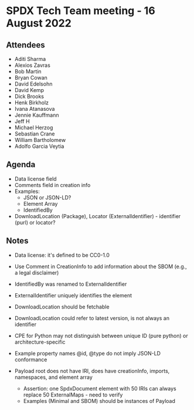 # SPDX Tech Team meeting - 16 August 2022

## Attendees
* Aditi Sharma
* Alexios Zavras
* Bob Martin
* Bryan Cowan
* David Edelsohn
* David Kemp
* Dick Brooks
* Henk Birkholz
* Ivana Atanasova
* Jennie Kauffmann
* Jeff H
* Michael Herzog
* Sebastian Crane
* William Bartholomew
* Adolfo Garcia Veytia


## Agenda
* Data license field
* Comments field in creation info
* Examples:
    * JSON or JSON-LD?
    * Element Array
    * IdentifiedBy
* DownloadLocation (Package), Locator (ExternalIdentifier) - identifier (purl) or locator?

## Notes

* Data license: it's defined to be CC0-1.0
* Use Comment in CreationInfo to add information about the SBOM (e.g., a legal disclaimer)
* IdentifiedBy was renamed to ExternalIdentifier
* ExternalIdentifier uniquely identifies the element
* DownloadLocation should be fetchable
* DownloadLocation could refer to latest version, is not always an identifier
* CPE for Python may not distinguish between unique ID (pure python) or architecture-specific
* Example property names @id, @type do not imply JSON-LD conformance

* Payload root does not have IRI, does have creationInfo, imports, namespaces, and element array
  * Assertion: one SpdxDocument element with 50 IRIs can always replace 50 ExternalMaps - need to verify
  * Examples (Minimal and SBOM) should be instances of Payload
